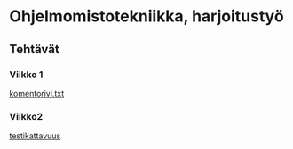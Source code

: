 # Ohjelmomistotekniikka, harjoitustyö
## Tehtävät
### Viikko 1
[komentorivi.txt](/laskarit/viikko1/komentorivi.txt) 

### Viikko2
[testikattavuus](laskarit/viikko2/laskarit_viikko2.png)
